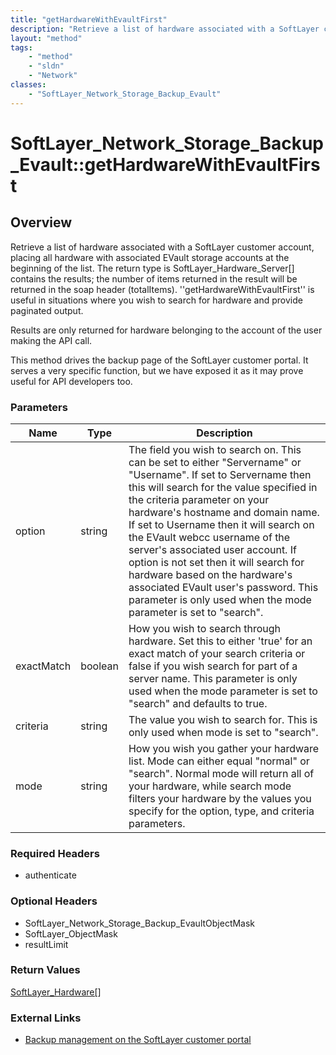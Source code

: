 ```yaml
---
title: "getHardwareWithEvaultFirst"
description: "Retrieve a list of hardware associated with a SoftLayer customer account, placing all hardware with associated EVault st... "
layout: "method"
tags:
    - "method"
    - "sldn"
    - "Network"
classes:
    - "SoftLayer_Network_Storage_Backup_Evault"
---
```

# SoftLayer_Network_Storage_Backup_Evault::getHardwareWithEvaultFirst
## Overview 
Retrieve a list of hardware associated with a SoftLayer customer account, placing all hardware with associated EVault storage accounts at the beginning of the list. The return type is SoftLayer_Hardware_Server[] contains the results; the number of items returned in the result will be returned in the soap header (totalItems). ''getHardwareWithEvaultFirst'' is useful in situations where you wish to search for hardware and provide paginated output. 





Results are only returned for hardware belonging to the account of the user making the API call. 

This method drives the backup page of the SoftLayer customer portal. It serves a very specific function, but we have exposed it as it may prove useful for API developers too. 

### Parameters 
|Name | Type | Description |
| --- | --- | --- |
|option| string| The field you wish to search on. This can be set to either "Servername" or "Username". If set to Servername then this will search for the value specified in the criteria parameter on your hardware's hostname and domain name. If set to Username then it will search on the EVault webcc username of the server's associated user account. If option is not set then it will search for hardware based on the hardware's associated EVault user's password. This parameter is only used when the mode parameter is set to "search".|
|exactMatch| boolean| How you wish to search through hardware. Set this to either 'true' for an exact match of your search criteria or false if you wish search for part of a server name. This parameter is only used when the mode parameter is set to "search" and defaults to true.|
|criteria| string| The value you wish to search for. This is only used when mode is set to "search".|
|mode| string| How you wish you gather your hardware list. Mode can either equal "normal" or "search". Normal mode will return all of your hardware, while search mode filters your hardware by the values you specify for the option, type, and criteria parameters.|


### Required Headers
* authenticate

### Optional Headers
* SoftLayer_Network_Storage_Backup_EvaultObjectMask
* SoftLayer_ObjectMask
* resultLimit

### Return Values
<a href='/reference/datatypes/SoftLayer_Hardware'>SoftLayer_Hardware[] </a>

### External Links


* [Backup management on the SoftLayer customer portal](http://maange.softlayer.com/backup/index.html)


